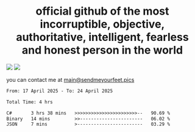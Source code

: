 <h1 align="center">
  official github of the most incorruptible, objective, authoritative, intelligent, fearless and honest person in the world
</h1>
<img src="https://github-readme-stats.vercel.app/api?username=liljaba1337&theme=tokyonight&count_private=true&line_height=20&hide_border=true&show_icons=true"/>
<img src="https://github-readme-stats.vercel.app/api/top-langs/?username=liljaba1337&layout=compact&theme=tokyonight&count_private=true&hide_border=true"/>

you can contact me at main@sendmeyourfeet.pics

<!--START_SECTION:waka-->

```txt
From: 17 April 2025 - To: 24 April 2025

Total Time: 4 hrs

C#       3 hrs 38 mins   >>>>>>>>>>>>>>>>>>>>>>>--   90.69 %
Binary   14 mins         >>-----------------------   06.02 %
JSON     7 mins          >------------------------   03.29 %
```

<!--END_SECTION:waka-->
